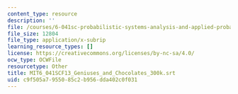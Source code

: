 ```yaml
---
content_type: resource
description: ''
file: /courses/6-041sc-probabilistic-systems-analysis-and-applied-probability-fall-2013/c9f505a7955085c2b956dda402c0f031_MIT6_041SCF13_Geniuses_and_Chocolates_300k.srt
file_size: 12804
file_type: application/x-subrip
learning_resource_types: []
license: https://creativecommons.org/licenses/by-nc-sa/4.0/
ocw_type: OCWFile
resourcetype: Other
title: MIT6_041SCF13_Geniuses_and_Chocolates_300k.srt
uid: c9f505a7-9550-85c2-b956-dda402c0f031
---
```

